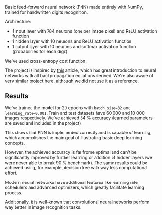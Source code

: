 Basic feed-forward neural network (FNN) made entirely with NumPy, trained for handwritten digits recognition.

Architecture:
- 1 input layer with 784 neurons (one per image pixel) and ReLU activation function
- 1 hidden layer with 10 neurons and ReLU activation function
- 1 output layer with 10 neurons and softmax activation function (probabilities for each digit)

We've used cross-entropy cost function.

The project is inspired by [this](http://neuralnetworksanddeeplearning.com/chap2.html) article, which has great 
introduction to neural networks with all backpropagation equations derived. We're also aware of very similar project
[here](https://www.youtube.com/watch?v=w8yWXqWQYmU&t=551s),
although we did not use it as a reference.

## Results
We've trained the model for 20 epochs with `batch_size=32` and `learning_rate=0.001`. Train and test datasets have
60 000 and 10 000 images respectively. We've achieved 84 % accuracy (learned parameters are saved and included in the project).

This shows that FNN is implemented correctly and is capable of learning, which accomplishes the main goal of illustrating 
basic deep learning concepts. 

However, the achieved accuracy is far frome optimal and can't be significantly improved by further learning or addition of hidden layers
(we were never able to break 90 % benchmark). The same results could be achieved using, for example, decision tree with way less computational effort.

Modern neural networks have additional features like learning rate schedulers and advanced optimizers, which greatly facilitate learning process.

Additionally, it is well-known that convolutional neural networks perform way better in image recognition tasks. 
